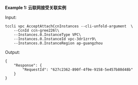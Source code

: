 **Example 1: 云联网接受关联实例**



Input: 

```
tccli vpc AcceptAttachCcnInstances --cli-unfold-argument  \
    --CcnId ccn-gree226l\
    --Instances.0.InstanceType VPC\
    --Instances.0.InstanceId vpc-3dr1zrr9\
    --Instances.0.InstanceRegion ap-guangzhou
```

Output: 
```
{
    "Response": {
        "RequestId": "627c2362-890f-4f9e-9158-5e457b80d48b"
    }
}
```

